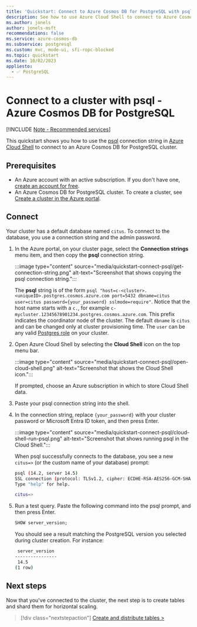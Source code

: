 ```yaml
---
title: 'Quickstart: Connect to Azure Cosmos DB for PostgreSQL with psql'
description: See how to use Azure Cloud Shell to connect to Azure Cosmos DB for PostgreSQL by using psql.
ms.author: jonels
author: jonels-msft
recommendations: false
ms.service: azure-cosmos-db
ms.subservice: postgresql
ms.custom: mvc, mode-ui, sfi-ropc-blocked
ms.topic: quickstart
ms.date: 10/02/2023
appliesto:
  - ✅ PostgreSQL
---
```


# Connect to a cluster with psql - Azure Cosmos DB for PostgreSQL

[!INCLUDE [Note - Recommended services](includes/note-recommended-services.md)]

This quickstart shows you how to use the [psql](https://www.postgresql.org/docs/current/app-psql.html) connection string in [Azure Cloud Shell](/azure/cloud-shell/overview) to connect to an Azure Cosmos DB for PostgreSQL cluster.

## Prerequisites

- An Azure account with an active subscription. If you don't have one, [create an account for free](https://azure.microsoft.com/free).
- An Azure Cosmos DB for PostgreSQL cluster. To create a cluster, see [Create a cluster in the Azure portal](quickstart-create-portal.md).

## Connect

Your cluster has a default database named `citus`. To connect to the database, you use a connection string and the admin password.

1. In the Azure portal, on your cluster page, select the **Connection strings** menu item, and then copy the **psql** connection string.

   :::image type="content" source="media/quickstart-connect-psql/get-connection-string.png" alt-text="Screenshot that shows copying the psql connection string.":::

   The **psql** string is of the form `psql "host=c-<cluster>.<uniqueID>.postgres.cosmos.azure.com port=5432 dbname=citus user=citus password={your_password} sslmode=require"`. Notice that the host name starts with a `c.`, for example `c-mycluster.12345678901234.postgres.cosmos.azure.com`. This prefix indicates the coordinator node of the cluster. The default `dbname` is `citus` and can be changed only at cluster provisioning time. The `user` can be any valid [Postgres role](./how-to-configure-authentication.md#configure-native-postgresql-authentication) on your cluster.

1. Open Azure Cloud Shell by selecting the **Cloud Shell** icon on the top menu bar.

   :::image type="content" source="media/quickstart-connect-psql/open-cloud-shell.png" alt-text="Screenshot that shows the Cloud Shell icon.":::

   If prompted, choose an Azure subscription in which to store Cloud Shell data.

1. Paste your psql connection string into the shell.

1. In the connection string, replace `{your_password}` with your cluster password or Microsoft Entra ID token, and then press Enter.

   :::image type="content" source="media/quickstart-connect-psql/cloud-shell-run-psql.png" alt-text="Screenshot that shows running psql in the Cloud Shell.":::

   When psql successfully connects to the database, you see a new `citus=>` (or the custom name of your database) prompt:

   ```bash
   psql (14.2, server 14.5)
   SSL connection (protocol: TLSv1.2, cipher: ECDHE-RSA-AES256-GCM-SHA384, bits: 256, compression: off)
   Type "help" for help.
   
   citus=>
   ```

1. Run a test query. Paste the following command into the psql
   prompt, and then press Enter.

   ```sql
   SHOW server_version;
   ```

   You should see a result matching the PostgreSQL version you selected
   during cluster creation. For instance:

   ```bash
    server_version
   ----------------
    14.5
   (1 row)
   ```

## Next steps

Now that you've connected to the cluster, the next step is to create
tables and shard them for horizontal scaling.

> [!div class="nextstepaction"]
> [Create and distribute tables >](quickstart-distribute-tables.md)
